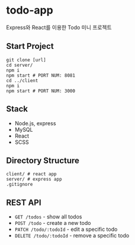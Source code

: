 # todo-app
Express와 React를 이용한 Todo 미니 프로젝트

## Start Project
```
git clone [url]
cd server/
npm i
npm start # PORT NUM: 8081
cd ../client
npm i
npm start # PORT NUM: 3000
```

## Stack
- Node.js, express
- MySQL
- React
- SCSS

## Directory Structure
```
client/ # react app
server/ # express app
.gitignore
```

## REST API
- `GET /todos` - show all todos
- `POST /todo` - create a new todo
- `PATCH /todo/:todoId` - edit a specific todo
- `DELETE /todo/:todoId` - remove a specific todo

